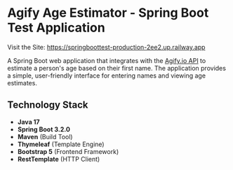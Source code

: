 # Agify Age Estimator - Spring Boot Test Application

Visit the Site: https://springboottest-production-2ee2.up.railway.app

A Spring Boot web application that integrates with the [Agify.io API](https://agify.io) to estimate a person's age based on their first name. The application provides a simple, user-friendly interface for entering names and viewing age estimates.

## Technology Stack

- **Java 17**
- **Spring Boot 3.2.0**
- **Maven** (Build Tool)
- **Thymeleaf** (Template Engine)
- **Bootstrap 5** (Frontend Framework)
- **RestTemplate** (HTTP Client)
